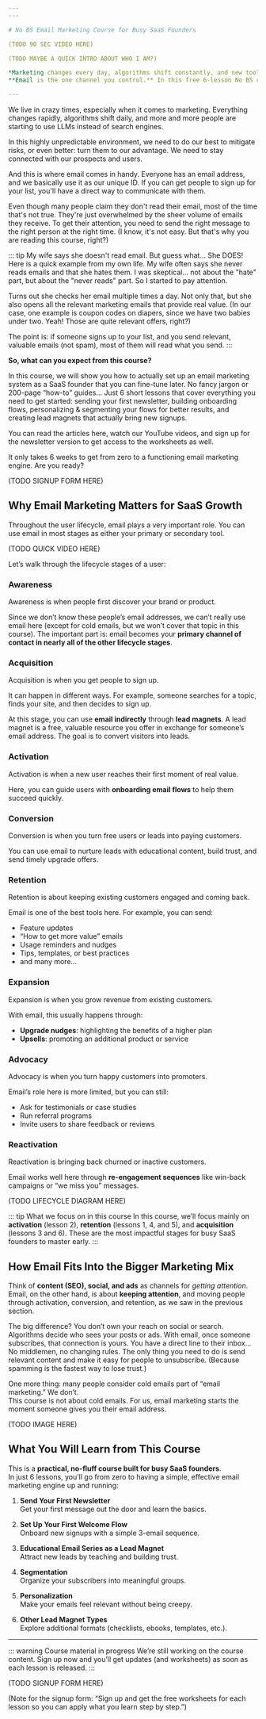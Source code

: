 ```yaml
---
---

# No BS Email Marketing Course for Busy SaaS Founders

(TODO 90 SEC VIDEO HERE)

(TODO MAYBE A QUICK INTRO ABOUT WHO I AM?)

*Marketing changes every day, algorithms shift constantly, and new tools make it even harder to keep up.
**Email is the one channel you control.** In this free 6-lesson No BS course, I’ll show you how to use it to grow your SaaS.*

---
```


We live in crazy times, especially when it comes to marketing. Everything changes rapidly, algorithms shift daily, and more and more people are starting to use LLMs instead of search engines.

In this highly unpredictable environment, we need to do our best to mitigate risks, or even better: turn them to our advantage. We need to stay connected with our prospects and users.

And this is where email comes in handy. Everyone has an email address, and we basically use it as our unique ID. If you can get people to sign up for your list, you'll have a direct way to communicate with them.

Even though many people claim they don't read their email, most of the time that's not true. They're just overwhelmed by the sheer volume of emails they receive. To get their attention, you need to send the right message to the right person at the right time. (I know, it's not easy. But that's why you are reading this course, right?)

::: tip My wife says she doesn't read email. But guess what... She DOES!
Here is a quick example from my own life. My wife often says she never reads emails and that she hates them. I was skeptical... not about the "hate" part, but about the "never reads" part. So I started to pay attention.

Turns out she checks her email multiple times a day. Not only that, but she also opens all the relevant marketing emails that provide real value. (In our case, one example is coupon codes on diapers, since we have two babies under two. Yeah! Those are quite relevant offers, right?)

The point is: if someone signs up to your list, and you send relevant, valuable emails (not spam), most of them will read what you send.
:::

**So, what can you expect from this course?**

In this course, we will show you how to actually set up an email marketing system as a SaaS founder that you can fine-tune later. No fancy jargon or 200-page “how-to” guides... Just 6 short lessons that cover everything you need to get started: sending your first newsletter, building onboarding flows, personalizing & segmenting your flows for better results, and creating lead magnets that actually bring new signups.

You can read the articles here, watch our YouTube videos, and sign up for the newsletter version to get access to the worksheets as well.

It only takes 6 weeks to get from zero to a functioning email marketing engine. Are you ready?


(TODO SIGNUP FORM HERE)


## Why Email Marketing Matters for SaaS Growth

Throughout the user lifecycle, email plays a very important role. You can use email in most stages as either your primary or secondary tool.

(TODO QUICK VIDEO HERE)

Let’s walk through the lifecycle stages of a user:  

### Awareness
Awareness is when people first discover your brand or product.  

Since we don’t know these people’s email addresses, we can’t really use email here (except for cold emails, but we won’t cover that topic in this course). The important part is: email becomes your **primary channel of contact in nearly all of the other lifecycle stages**.  

### Acquisition
Acquisition is when you get people to sign up.  

It can happen in different ways. For example, someone searches for a topic, finds your site, and then decides to sign up.

At this stage, you can use **email indirectly** through **lead magnets**. A lead magnet is a free, valuable resource you offer in exchange for someone’s email address. The goal is to convert visitors into leads.  

### Activation
Activation is when a new user reaches their first moment of real value.  

Here, you can guide users with **onboarding email flows** to help them succeed quickly.

### Conversion
Conversion is when you turn free users or leads into paying customers.  

You can use email to nurture leads with educational content, build trust, and send timely upgrade offers.  

### Retention
Retention is about keeping existing customers engaged and coming back.  

Email is one of the best tools here. For example, you can send:  
- Feature updates  
- “How to get more value” emails  
- Usage reminders and nudges  
- Tips, templates, or best practices
- and many more... 

### Expansion
Expansion is when you grow revenue from existing customers.  

With email, this usually happens through:  
- **Upgrade nudges**: highlighting the benefits of a higher plan  
- **Upsells**: promoting an additional product or service  

### Advocacy
Advocacy is when you turn happy customers into promoters.  

Email’s role here is more limited, but you can still:  
- Ask for testimonials or case studies  
- Run referral programs  
- Invite users to share feedback or reviews  

### Reactivation
Reactivation is bringing back churned or inactive customers.  

Email works well here through **re-engagement sequences** like win-back campaigns or “we miss you” messages.  

(TODO LIFECYCLE DIAGRAM HERE)

::: tip What we focus on in this course
In this course, we’ll focus mainly on **activation** (lesson 2), **retention** (lessons 1, 4, and 5), and **acquisition** (lessons 3 and 6). These are the most impactful stages for busy SaaS founders to master early.
:::


## How Email Fits Into the Bigger Marketing Mix

Think of **content (SEO), social, and ads** as channels for *getting attention*.  
Email, on the other hand, is about **keeping attention**, and moving people through activation, conversion, and retention, as we saw in the previous section.

The big difference? You don’t own your reach on social or search. Algorithms decide who sees your posts or ads. With email, once someone subscribes, that connection is yours. You have a direct line to their inbox... No middlemen, no changing rules. The only thing you need to do is send relevant content and make it easy for people to unsubscribe. (Because spamming is the fastest way to lose trust.)

One more thing: many people consider cold emails part of “email marketing.” We don’t.  
This course is not about cold emails. For us, email marketing starts the moment someone gives you their email address.  

(TODO IMAGE HERE)


## What You Will Learn from This Course

This is a **practical, no-fluff course built for busy SaaS founders**.  
In just 6 lessons, you’ll go from zero to having a simple, effective email marketing engine up and running:  

1. **Send Your First Newsletter**  
   Get your first message out the door and learn the basics.  

2. **Set Up Your First Welcome Flow**  
   Onboard new signups with a simple 3-email sequence.  

3. **Educational Email Series as a Lead Magnet**  
   Attract new leads by teaching and building trust.  

4. **Segmentation**  
   Organize your subscribers into meaningful groups.  

5. **Personalization**  
   Make your emails feel relevant without being creepy.  

6. **Other Lead Magnet Types**  
   Explore additional formats (checklists, ebooks, templates, etc.).  

---

::: warning Course material in progress
We’re still working on the course content. Sign up now and you’ll get updates (and worksheets) as soon as each lesson is released.
:::

(TODO SIGNUP FORM HERE)


(Note for the signup form: “Sign up and get the free worksheets for each lesson so you can apply what you learn step by step.”)
